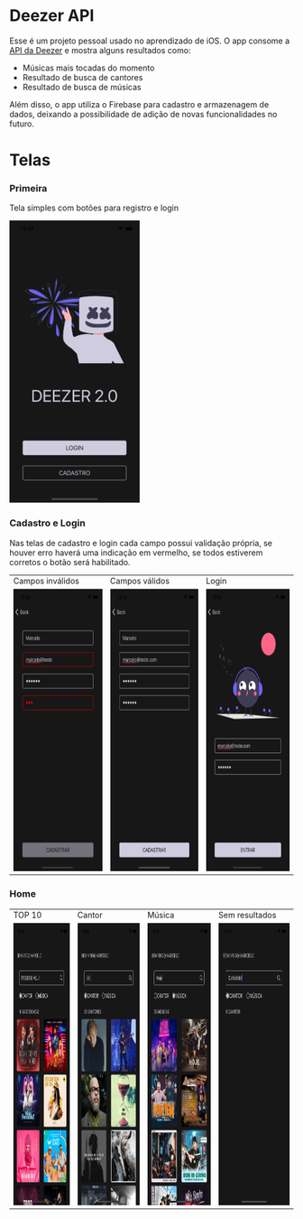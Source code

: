 # Deezer API

Esse é um projeto pessoal usado no aprendizado de iOS. 
O app consome a [API da Deezer](https://developers.deezer.com/api) e mostra alguns resultados como: 
- Músicas mais tocadas do momento
- Resultado de busca de cantores
- Resultado de busca de músicas

Além disso, o app utiliza o Firebase para cadastro e armazenagem de dados, deixando a possibilidade de adição de novas funcionalidades no futuro. 

# Telas

### Primeira

Tela simples com botões para registro e login

<img src="https://github.com/marcelosimim/Deezer/blob/main/screenshot/first.png" height=500> 

### Cadastro e Login

Nas telas de cadastro e login cada campo possui validação própria, se houver erro haverá uma indicação em vermelho, se todos estiverem corretos o botão será habilitado.

<table>
  <tr>
    <td>Campos inválidos</td>
    <td>Campos válidos</td>
    <td>Login</td>
  </tr>
  <tr>
    <td><img src="https://github.com/marcelosimim/Deezer/blob/main/screenshot/register.png" height=500></td>
    <td><img src="https://github.com/marcelosimim/Deezer/blob/main/screenshot/registervalid.png" height=500> </td>
    <td><img src="https://github.com/marcelosimim/Deezer/blob/main/screenshot/login.png" height=500></td>
  </tr>
 </table>

### Home

<table>
  <tr>
    <td>TOP 10</td>
    <td>Cantor</td>
    <td>Música</td>
    <td>Sem resultados</td>
  </tr>
  <tr>
    <td><img src="https://github.com/marcelosimim/Deezer/blob/main/screenshot/home.png" height=500></td>
    <td><img src="https://github.com/marcelosimim/Deezer/blob/main/screenshot/singer.png" height=500></td>
    <td><img src="https://github.com/marcelosimim/Deezer/blob/main/screenshot/music.png" height=500></td>
    <td><img src="https://github.com/marcelosimim/Deezer/blob/main/screenshot/noresults.png" height=500></td>
  </tr>
 </table>


